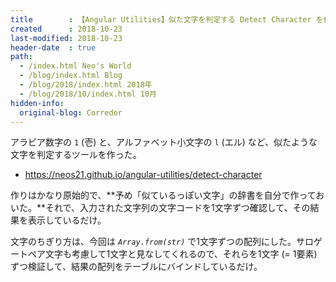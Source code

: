 ```yaml
---
title        : 【Angular Utilities】似た文字を判定する Detect Character を作った
created      : 2018-10-23
last-modified: 2018-10-23
header-date  : true
path:
  - /index.html Neo's World
  - /blog/index.html Blog
  - /blog/2018/index.html 2018年
  - /blog/2018/10/index.html 10月
hidden-info:
  original-blog: Corredor
---
```


アラビア数字の `1` (壱) と、アルファベット小文字の `l` (エル) など、似たような文字を判定するツールを作った。

- <https://neos21.github.io/angular-utilities/detect-character>

作りはかなり原始的で、**予め「似ているっぽい文字」の辞書を自分で作っておいた。**それで、入力された文字列の文字コードを1文字ずつ確認して、その結果を表示しているだけ。

文字のちぎり方は、今回は *`Array.from(str)`* で1文字ずつの配列にした。サロゲートペア文字も考慮して1文字と見なしてくれるので、それらを1文字 (= 1要素) ずつ検証して、結果の配列をテーブルにバインドしているだけ。
